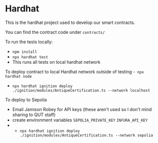 # Hardhat

This is the hardhat project used to develop our smart contracts.

You can find the contract code under `contracts/`

To run the tests locally:
 - `npm install`
 - `npx hardhat test`
 - This runs all tests on local hardhat network

To deploy contract to local Hardhat network outside of testing
 -` npx hardhat node`
 - `npx hardhat ignition deploy ./ignition/modules/AntiqueCertification.ts --network localhost`

To deploy to Sepolia
 - Email Jamison Robey for API keys (these aren't used so I don't mind sharing to QUT staff)
 - create environment variables `SEPOLIA_PRIVATE_KEY` `INFURA_API_KEY`
 -  - `npx hardhat ignition deploy ./ignition/modules/AntiqueCertification.ts --network sepolia`
